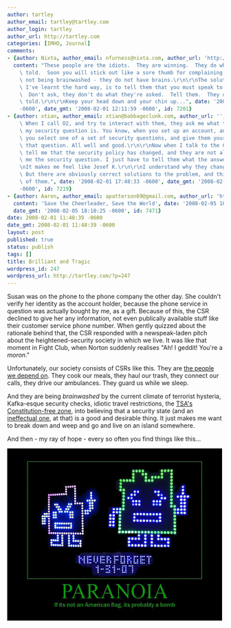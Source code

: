 ```yaml
---
author: tartley
author_email: tartley@tartley.com
author_login: tartley
author_url: http://tartley.com
categories: [IMHO, Journal]
comments:
- {author: Nixta, author_email: nfurness@nixta.com, author_url: 'http://nixtasinks.nixta.com',
  content: "These people are the idiots.  They are winning.  They do what they are\
    \ told.  Soon you will stick out like a sore thumb for complaining.  They are\
    \ not being brainwashed - they do not have brains.\r\n\r\nThe solution, which\
    \ I've learnt the hard way, is to tell them that you must speak to their supervisor.\
    \  Don't ask, they don't do what they're asked.  Tell them.  They do what they're\
    \ told.\r\n\r\nKeep your head down and your chin up...", date: '2008-02-01 12:11:59
    -0600', date_gmt: '2008-02-01 12:11:59 -0600', id: 7201}
- {author: xtian, author_email: xtian@babbageclunk.com, author_url: '', content: "Yay!\
    \ When I call O2, and try to interact with them, they ask me what the answer to\
    \ my security question is. You know, when you set up an account, and they let\
    \ you select one of a set of security questions, and give them your answer to\
    \ that question. All well and good.\r\n\r\nNow when I talk to the CSR at O2, they\
    \ tell me that the security policy has changed, and they are not allowed to ask\
    \ me the security question. I just have to tell them what the answer is.\r\n\r\
    \nIt makes me feel like Josef K.\r\n\r\nI understand why they changed the policy.\
    \ But there are obviously correct solutions to the problem, and this is not one\
    \ of them.", date: '2008-02-01 17:48:33 -0600', date_gmt: '2008-02-01 17:48:33
    -0600', id: 7219}
- {author: Aaron, author_email: apatterson69@gmail.com, author_url: 'http://www.aaronsdayoff.com',
  content: 'Save the Cheerleader, Save the World', date: '2008-02-05 18:10:25 -0600',
  date_gmt: '2008-02-05 18:10:25 -0600', id: 7471}
date: 2008-02-01 11:48:39 -0600
date_gmt: 2008-02-01 11:48:39 -0600
layout: post
published: true
status: publish
tags: []
title: Brilliant and Tragic
wordpress_id: 247
wordpress_url: http://tartley.com/?p=247
---
```


Susan was on the phone to the phone company the other day. She couldn't
verify her identity as the account holder, because the phone service in
question was actually bought by me, as a gift. Because of this, the CSR
declined to give her any information, not even publically available
stuff like their customer service phone number. When gently quizzed
about the rationale behind that, the CSR responded with a newspeak-laden
pitch about the heightened-security society in which we live. It was
like that moment in Fight Club, when Norton suddenly realises "Ah! I
geddit! You're a *moron*."

Unfortunately, our society consists of CSRs like this. They are [the
people we depend on](http://www.imdb.com/title/tt0137523/quotes). They
cook our meals, they haul our trash, they connect our calls, they drive
our ambulances. They guard us while we sleep.

And they are being *brainwashed* by the current climate of terrorist
hysteria, Kafka-esque security checks, idiotic travel restrictions, the
[TSA's Constitution-free
zone](http://arstechnica.com/news.ars/post/20080131-tsa-blog-smackdown-explain-to-me-about-bomb-juice.html),
into believing that a security state (and an [ineffectual
one](http://www.schneier.com/blog/archives/2008/01/tsa_misses_the.html),
at that) is a good and desirable thing. It just makes me want to break
down and weep and go and live on an island somewhere.

And then - my ray of hope - every so often you find things like this...

![Paranoia](/assets/2008/02/paranoia.jpg)

